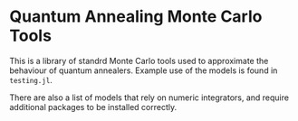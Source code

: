 # Quantum Annealing Monte Carlo Tools

This is a library of standrd Monte Carlo tools used to approximate the behaviour of quantum annealers. Example use of the models is found in ```testing.jl```.

There are also a list of models that rely on numeric integrators, and require additional packages to be installed correctly.
